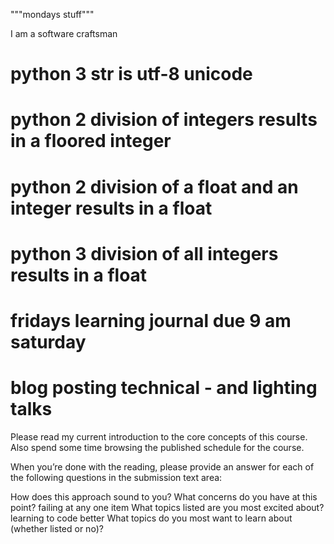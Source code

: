 """mondays stuff"""

I am a software craftsman

# python 3 str is utf-8 unicode
# python 2 division of integers results in a floored integer
# python 2 division of a float and an integer results in a float
# python 3 division of all integers results in a float


# fridays learning journal due 9 am saturday

# blog posting technical - and lighting talks


Please read my current introduction to the core concepts of this course. Also spend some time browsing the published schedule for the course.

When you’re done with the reading, please provide an answer for each of the following questions in the submission text area:

  How does this approach sound to you?
  What concerns do you have at this point?
    failing at any one item
  What topics listed are you most excited about?
    learning to code better
  What topics do you most want to learn about (whether listed or no)?
